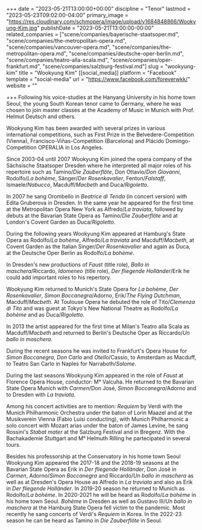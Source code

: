 +++
date = "2023-05-21T13:00:00+00:00"
discipline = "Tenor"
lastmod = "2023-05-23T09:02:00-04:00"
primary_image = "https://res.cloudinary.com/schmopera/image/upload/v1684848866/Wookyung-Kim.jpg"
publishDate = "2023-05-21T13:00:00-00:00"
related_companies = ["scene/companies/bayerische-staatsoper.md", "scene/companies/the-metropolitan-opera.md", "scene/companies/vancouver-opera.md", "scene/companies/the-metropolitan-opera.md", "scene/companies/deutsche-oper-berlin.md", "scene/companies/teatro-alla-scala.md", "scene/companies/oper-frankfurt.md", "scene/companies/salzburg-festival.md"]
slug = "wookyung-kim"
title = "Wookyung Kim"
[[social_media]]
platform = "Facebook"
template = "social-media"
url = "https://www.facebook.com/foreverwkk/"
website = ""

+++
Following his voice-studies at the Hanyang University in his home town Seoul, the young South Korean tenor came to Germany, where he was chosen to join master classes at the Academy of Music in Munich with Prof. Helmut Deutsch and others.

Wookyung Kim has been awarded with several  prizes in various international competitions, such as First Prize in the Belvedere-Competition (Vienna), Francisco-Viñas-Competition (Barcelona) and Plácido Domingo-Competition OPERALIA in Los Angeles.

Since 2003-04 until 2007  Wookyung Kim joined the opera company of the Sächsische Staatsoper Dresden where he interpreted all major roles of his repertoire such as Tamino/_Die Zauberflöte_, Don Ottavio/_Don Giovanni_, Rodolfo/_La bohème_, Sänger/_Der Rosenkavalier_, Fenton/_Falstaff_, Ismaele/_Nabucco_, Macduff/_Macbeth_ and Duca/_Rigoletto_.

In 2007 he sang Orombello in _Beatrice di Tenda_ (in concert version) with Edita Gruberova in Dresden. In the same year he appeared for the first time at the Metropolitan Opera New York as Alfredo/_La traviata_, followed by debuts at the Bavarian State Opera as Tamino/_Die Zauberflöte_ and at London's Covent Garden as Duca/_Rigoletto_.

During the following years Wookyung Kim appeared at Hamburg's State Opera as Rodolfo/_La bohème_, Alfredo/_La traviata_ and Macduff/_Macbeth_, at Covent Garden as the Italian Singer/_Der Rosenkavalier_ and again as Duca, at the Deutsche Oper Berlin as Rodolfo/_La bohème_.

In Dresden's new productions of _Faust_ (title role), _Ballo in maschera_/Riccardo, _Idomeneo_ (title role), _Der fliegende Holländer_/Erik he could add important roles to his repertory.

Wookyung Kim returned to Munich's State Opera for _La bohème_, _Der Rosenkavalier_, _Simon Boccanegra_/Adorno, Erik/_The Flying Dutchman_, Macduff/_Macbeth_. At Toulouse Opera he debuted the role of Tito/_Clemenza di Tito_ and was guest at Tokyo's New National Theatre as Rodolfo/_La bohème_ and as Duca/_Rigoletto_.

In 2013 the artist appeared for the first time at Milan's Teatro alla Scala as Macduff/_Macbeth_ and returned to Berlin's Deutsche Oper as Riccardo/_Un ballo in maschera_.

During the recent seasons he was invited to Frankfurt's Opera House for _Simon Boccanegra_, _Don Carlo_ and _Otello_/Cassio, to Amsterdam as Macduff, to Teatro San Carlo in Naples for Narraboth/_Salome_.

During the last seasons Wookyung Kim appeared in the role of _Faust_ at Florence Opera House, conductor: M° Valcuha. He returned to the Bavarian State Opera Munich with _Carmen_/Don José, _Simon Boccanegra_/Adorno and to Dresden with _La traviata_.

Among his concert activities are to mention: _Requiem_ by Verdi with the Munich Philharmonic Orchestra under the baton of Lorin Maazel and at the Musikverein Vienna (Fabio Luisi conducting),  with Munich Philharmonic a solo concert with Mozart arias under the baton of James Levine, he sang Rossini's _Stabat mater_ at the Salzburg Festival and in Bregenz. With the Bachakademie Stuttgart and M° Helmuth Rilling he partecipated in several tours.

Besides his professorship at the Conservatory in his home town Seoul Wookyung Kim appeared the 2017-18 and the 2018-19 seasons at the Bavarian State Opera as Erik in _Der fliegende Holländer_, Don José in _Carmen_, Adorno/_Simon Boccanegra_ and Riccardo/_Un ballo in maschera_ as well as at Dresden's Opera House as Alfredo in _La traviata_ and also as Erik in _Der fliegende Holländer_. In 2019-20 season he returned to Munich as Rodolfo/_La bohème_. In 2020-2021 he will be heard as Rodolfo/_La bohème_ in his home town Seoul. _Bohème_ in Dresden as well as Gustavo III/_Un ballo in maschera_ at the Hamburg State Opera fell victim to the pandemic. Most recently he sang concerts of Verdi's _Requiem_ in Korea. In the 2022-23 season he can be heard as Tamino in _Die Zauberflöte_ in Seoul.